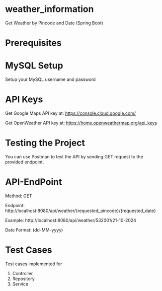 # weather_information
 Get Weather by Pincode and Date (Spring Boot)

# Prerequisites
# MySQL Setup
Setup your MySQL username and password

# API Keys
Get Google Maps API key at:
https://console.cloud.google.com/


Get OpenWeather API key at:
https://home.openweathermap.org/api_keys

# Testing the Project
You can use Postman to test the API by sending GET request to the provided endpoint.

# API-EndPoint
Method: GET


Endpoint: http://localhost:8080/api/weather/{requested_pincode}/{requested_date}


Example: http://localhost:8080/api/weather/532001/21-10-2024


Date Format: (dd-MM-yyyy) 

# Test Cases
Test cases implemented for 
1. Controller
2. Repository
3. Service
